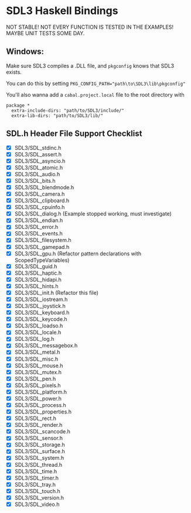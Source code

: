 # SDL3 Haskell Bindings

NOT STABLE! NOT EVERY FUNCTION IS TESTED IN THE EXAMPLES! MAYBE UNIT TESTS SOME DAY.

## Windows:

Make sure SDL3 compiles a .DLL file, and `pkgconfig` knows that SDL3 exists.

You can do this by setting `PKG_CONFIG_PATH="path\to\SDL3\lib\pkgconfig"`

You'll also wanna add a `cabal.project.local` file to the root directory with

```
package *
  extra-include-dirs: "path/to/SDL3/include/"
  extra-lib-dirs: "path/to/SDL3/lib/"
```

## SDL.h Header File Support Checklist
- [x] SDL3/SDL_stdinc.h
- [x] SDL3/SDL_assert.h
- [x] SDL3/SDL_asyncio.h
- [x] SDL3/SDL_atomic.h
- [x] SDL3/SDL_audio.h
- [x] SDL3/SDL_bits.h
- [x] SDL3/SDL_blendmode.h
- [x] SDL3/SDL_camera.h
- [x] SDL3/SDL_clipboard.h
- [x] SDL3/SDL_cpuinfo.h
- [x] SDL3/SDL_dialog.h (Example stopped working, must investigate)
- [x] SDL3/SDL_endian.h
- [x] SDL3/SDL_error.h
- [x] SDL3/SDL_events.h
- [x] SDL3/SDL_filesystem.h
- [x] SDL3/SDL_gamepad.h
- [x] SDL3/SDL_gpu.h (Refactor pattern declarations with ScopedTypeVariables)
- [x] SDL3/SDL_guid.h
- [x] SDL3/SDL_haptic.h
- [x] SDL3/SDL_hidapi.h
- [x] SDL3/SDL_hints.h
- [x] SDL3/SDL_init.h (Refactor this file)
- [x] SDL3/SDL_iostream.h
- [x] SDL3/SDL_joystick.h
- [x] SDL3/SDL_keyboard.h
- [x] SDL3/SDL_keycode.h
- [x] SDL3/SDL_loadso.h
- [x] SDL3/SDL_locale.h
- [x] SDL3/SDL_log.h
- [x] SDL3/SDL_messagebox.h
- [x] SDL3/SDL_metal.h
- [x] SDL3/SDL_misc.h
- [x] SDL3/SDL_mouse.h
- [x] SDL3/SDL_mutex.h
- [x] SDL3/SDL_pen.h
- [x] SDL3/SDL_pixels.h
- [x] SDL3/SDL_platform.h
- [x] SDL3/SDL_power.h
- [x] SDL3/SDL_process.h
- [x] SDL3/SDL_properties.h
- [x] SDL3/SDL_rect.h
- [x] SDL3/SDL_render.h
- [x] SDL3/SDL_scancode.h
- [x] SDL3/SDL_sensor.h
- [x] SDL3/SDL_storage.h
- [x] SDL3/SDL_surface.h
- [x] SDL3/SDL_system.h
- [x] SDL3/SDL_thread.h
- [x] SDL3/SDL_time.h
- [x] SDL3/SDL_timer.h
- [x] SDL3/SDL_tray.h
- [x] SDL3/SDL_touch.h
- [x] SDL3/SDL_version.h
- [x] SDL3/SDL_video.h
